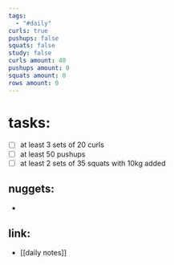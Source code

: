 ```yaml
---
tags:
  - "#daily"
curls: true
pushups: false
squats: false
study: false
curls amount: 40
pushups amount: 0
squats amount: 0
rows amount: 0
---
```

# tasks:
- [ ] at least 3 sets of 20 curls 
- [ ] at least 50 pushups
- [ ] at least 2 sets of 35 squats with 10kg added
## nuggets:
- 
## link: 
- [[daily notes]] 
